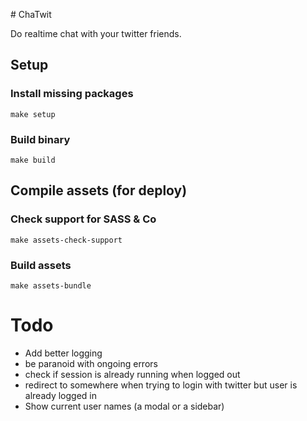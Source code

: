 # ChaTwit

Do realtime chat with your twitter friends.

## Setup

### Install missing packages

```make setup```

### Build binary

```make build```

## Compile assets (for deploy)

### Check support for SASS & Co

```make assets-check-support```

### Build assets

```make assets-bundle```

# Todo

* Add better logging
* be paranoid with ongoing errors
* check if session is already running when logged out
* redirect to somewhere when trying to login with twitter but user is already
  logged in
* Show current user names (a modal or a sidebar)
